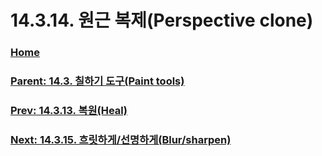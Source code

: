 # 14.3.14. 원근 복제(Perspective clone)

### [Home](./00-home.md)
### [Parent: 14.3. 칠하기 도구(Paint tools)](./14-03-00-paint-tools.md)
### [Prev: 14.3.13. 복원(Heal)](./14-03-13-heal.md)
### [Next: 14.3.15. 흐릿하게/선명하게(Blur/sharpen)](./14-03-15-blur-sharpen.md)
